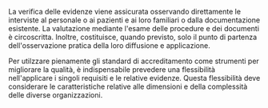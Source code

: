 La verifica delle evidenze viene assicurata osservando direttamente le interviste al personale o ai pazienti e ai loro familiari o dalla documentazione esistente. La valutazione mediante l'esame delle procedure e dei documenti è circoscritta. Inoltre, costituisce, quando previsto, solo il punto di partenza dell'osservazione pratica della loro diffusione e applicazione.

Per utilzzare pienamente gli standard di accreditamento come strumenti per migliorare la qualità, è indispensabile prevedere una flessibilità nell'applicare i singoli requisiti e le relative evidenze. Questa flessibilità deve considerare le caratteristiche relative alle dimensioni e della complessità delle diverse organizzazioni.
